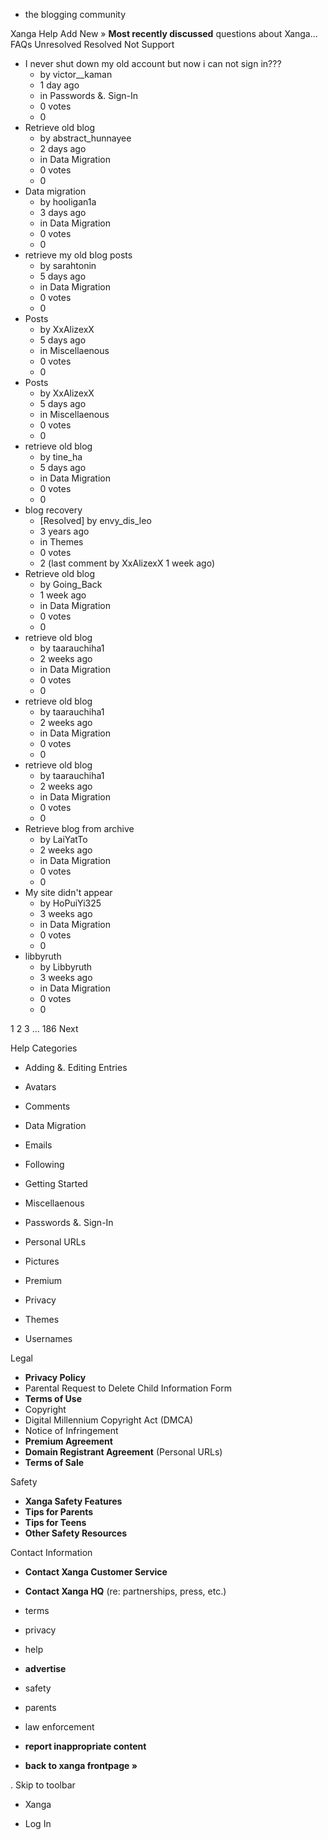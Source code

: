 *   the blogging community

Xanga Help Add New » **Most recently discussed** questions about Xanga… FAQs Unresolved Resolved Not Support

*   I never shut down my old account but now i can not sign in???
    *   by victor\_\_kaman
    *   1 day ago
    *   in Passwords &. Sign-In
    *   0 votes
    *   0
*   Retrieve old blog
    *   by abstract\_hunnayee
    *   2 days ago
    *   in Data Migration
    *   0 votes
    *   0
*   Data migration
    *   by hooligan1a
    *   3 days ago
    *   in Data Migration
    *   0 votes
    *   0
*   retrieve my old blog posts
    *   by sarahtonin
    *   5 days ago
    *   in Data Migration
    *   0 votes
    *   0
*   Posts
    *   by XxAlizexX
    *   5 days ago
    *   in Miscellaenous
    *   0 votes
    *   0
*   Posts
    *   by XxAlizexX
    *   5 days ago
    *   in Miscellaenous
    *   0 votes
    *   0
*   retrieve old blog
    *   by tine\_ha
    *   5 days ago
    *   in Data Migration
    *   0 votes
    *   0
*   blog recovery
    *   \[Resolved\] by envy\_dis\_leo
    *   3 years ago
    *   in Themes
    *   0 votes
    *   2 (last comment by XxAlizexX 1 week ago)
*   Retrieve old blog
    *   by Going\_Back
    *   1 week ago
    *   in Data Migration
    *   0 votes
    *   0
*   retrieve old blog
    *   by taarauchiha1
    *   2 weeks ago
    *   in Data Migration
    *   0 votes
    *   0
*   retrieve old blog
    *   by taarauchiha1
    *   2 weeks ago
    *   in Data Migration
    *   0 votes
    *   0
*   retrieve old blog
    *   by taarauchiha1
    *   2 weeks ago
    *   in Data Migration
    *   0 votes
    *   0
*   Retrieve blog from archive
    *   by LaiYatTo
    *   2 weeks ago
    *   in Data Migration
    *   0 votes
    *   0
*   My site didn't appear
    *   by HoPuiYi325
    *   3 weeks ago
    *   in Data Migration
    *   0 votes
    *   0
*   libbyruth
    *   by Libbyruth
    *   3 weeks ago
    *   in Data Migration
    *   0 votes
    *   0

1 2 3 ... 186 Next

Help Categories

*   Adding &. Editing Entries
*   Avatars
*   Comments
*   Data Migration
*   Emails
*   Following
*   Getting Started
*   Miscellaenous

*   Passwords &. Sign-In
*   Personal URLs
*   Pictures
*   Premium
*   Privacy
*   Themes
*   Usernames

Legal

*   **Privacy Policy**
*   Parental Request to Delete Child Information Form
*   **Terms of Use**
*   Copyright
*   Digital Millennium Copyright Act (DMCA)
*   Notice of Infringement
*   **Premium Agreement**
*   **Domain Registrant Agreement** (Personal URLs)
*   **Terms of Sale**

Safety

*   **Xanga Safety Features**
*   **Tips for Parents**
*   **Tips for Teens**
*   **Other Safety Resources**

Contact Information

*   **Contact Xanga Customer Service**
*   **Contact Xanga HQ** (re: partnerships, press, etc.)

*   terms
*   privacy
*   help
*   **advertise**

*   safety
*   parents
*   law enforcement
*   **report inappropriate content**

*   **back to xanga frontpage »**

<img src="http://pixel.quantserve.com/pixel/p-87h-iNOVooym2.gif" style="display: none" height="1" width="1" alt="Quantcast"/>. Skip to toolbar

*   Xanga

*   Log In